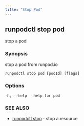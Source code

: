 ```yaml
---
title: "Stop Pod"
---
```


## runpodctl stop pod

stop a pod

### Synopsis

stop a pod from runpod.io

```
runpodctl stop pod [podId] [flags]
```

### Options

```
-h, --help   help for pod
```

### SEE ALSO

- [runpodctl stop](runpodctl_stop.md) - stop a resource
